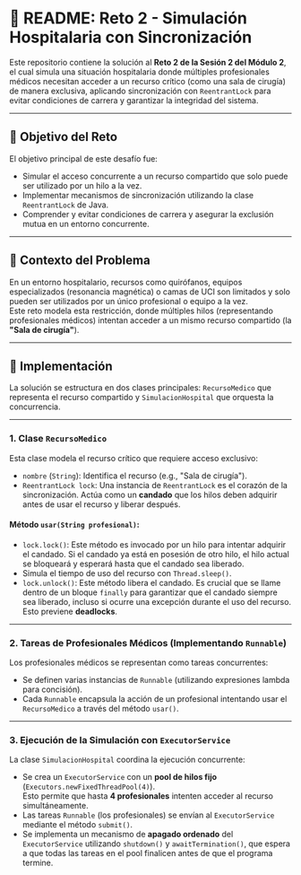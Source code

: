# 📄 README: Reto 2 - Simulación Hospitalaria con Sincronización

Este repositorio contiene la solución al **Reto 2 de la Sesión 2 del Módulo 2**, el cual simula una situación hospitalaria donde múltiples profesionales médicos necesitan acceder a un recurso crítico (como una sala de cirugía) de manera exclusiva, aplicando sincronización con `ReentrantLock` para evitar condiciones de carrera y garantizar la integridad del sistema.

---

## 🎯 Objetivo del Reto

El objetivo principal de este desafío fue:

- Simular el acceso concurrente a un recurso compartido que solo puede ser utilizado por un hilo a la vez.
- Implementar mecanismos de sincronización utilizando la clase `ReentrantLock` de Java.
- Comprender y evitar condiciones de carrera y asegurar la exclusión mutua en un entorno concurrente.

---

## 🧠 Contexto del Problema

En un entorno hospitalario, recursos como quirófanos, equipos especializados (resonancia magnética) o camas de UCI son limitados y solo pueden ser utilizados por un único profesional o equipo a la vez.  
Este reto modela esta restricción, donde múltiples hilos (representando profesionales médicos) intentan acceder a un mismo recurso compartido (la **"Sala de cirugía"**).

---

## 📝 Implementación

La solución se estructura en dos clases principales: `RecursoMedico` que representa el recurso compartido y `SimulacionHospital` que orquesta la concurrencia.

---

### 1. Clase `RecursoMedico`

Esta clase modela el recurso crítico que requiere acceso exclusivo:

- `nombre` (`String`): Identifica el recurso (e.g., "Sala de cirugía").
- `ReentrantLock lock`: Una instancia de `ReentrantLock` es el corazón de la sincronización. Actúa como un **candado** que los hilos deben adquirir antes de usar el recurso y liberar después.

#### Método `usar(String profesional)`:

- `lock.lock()`: Este método es invocado por un hilo para intentar adquirir el candado. Si el candado ya está en posesión de otro hilo, el hilo actual se bloqueará y esperará hasta que el candado sea liberado.
- Simula el tiempo de uso del recurso con `Thread.sleep()`.
- `lock.unlock()`: Este método libera el candado. Es crucial que se llame dentro de un bloque `finally` para garantizar que el candado siempre sea liberado, incluso si ocurre una excepción durante el uso del recurso.  
  Esto previene **deadlocks**.

---

### 2. Tareas de Profesionales Médicos (Implementando `Runnable`)

Los profesionales médicos se representan como tareas concurrentes:

- Se definen varias instancias de `Runnable` (utilizando expresiones lambda para concisión).
- Cada `Runnable` encapsula la acción de un profesional intentando usar el `RecursoMedico` a través del método `usar()`.

---

### 3. Ejecución de la Simulación con `ExecutorService`

La clase `SimulacionHospital` coordina la ejecución concurrente:

- Se crea un `ExecutorService` con un **pool de hilos fijo** (`Executors.newFixedThreadPool(4)`).  
  Esto permite que hasta **4 profesionales** intenten acceder al recurso simultáneamente.
- Las tareas `Runnable` (los profesionales) se envían al `ExecutorService` mediante el método `submit()`.
- Se implementa un mecanismo de **apagado ordenado** del `ExecutorService` utilizando `shutdown()` y `awaitTermination()`, que espera a que todas las tareas en el pool finalicen antes de que el programa termine.
